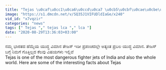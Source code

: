 ```yaml
---
title: "Tejas \u0caf\u0cc1\u0ca6\u0ccd\u0ca7 \u0cb5\u0cbf\u0cae\u0cbe\u0ca8\u0ca6 \u0cac\u0c97\u0ccd\u0c97\u0cc6 \u0ca8\u0cbf\u0cae\u0c97\u0cc6 \u0ca4\u0cbf\u0cb3\u0cbf\u0caf\u0ca6 \u0cb5\u0cbf\u0cb7\u0caf\u0c97\u0cb3\u0cc1 Oneindia Kannada"
image: "https://s1.dmcdn.net/v/SQ35J1VIFUDldIaGe/x240"
vid_id: "x7vqzir"
categories: "news"
tags: [" Tejas "," tejas lca "," lca "]
date: "2020-08-29T13:36:03+03:00"
---
```

ನಮ್ಮ ಭಾರತದ ಹೆಮ್ಮೆಯ ಯುದ್ಧ ವಿಮಾನ ತೇಜಸ್ ಇಡೀ ಪ್ರಪಂಚದಲ್ಲೇ ಅತ್ಯಂತ ಪ್ರಬಲ ಯುದ್ಧ ವಿಮಾನ. ತೇಜಸ್ ಬಗ್ಗೆ ನಿಮಗೆ ಗೊತ್ತಿಲ್ಲದ ಕೆಲವು ವಿಷಯಗಳು ಇಲ್ಲಿವೆ  <br>Tejas is one of the most dangerous fighter jets of India and also the whole world. Here are some of the interesting facts about Tejas  <br>
